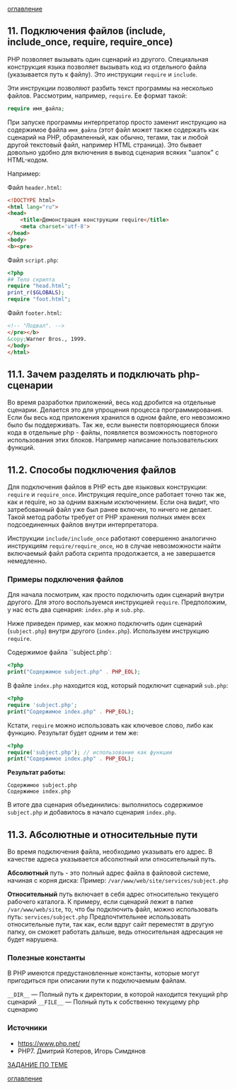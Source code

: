 [оглавление](../README.md)



## 11. Подключения файлов (include, include_once, require, require_once)

PHP позволяет вызывать один сценарий из другого. Специальная конструкция языка позволяет вызывать код из отдельного файла (указывается путь к файлу). Это инструкции `require` и `include`.

Эти инструкции позволяют разбить текст программы на несколько файлов. Рассмотрим, например, `require`. Ее формат такой:

``` php
require имя_файла;
```

 При запуске программы интерпретатор просто заменит инструкцию на содержимое файла `имя_файла` (этот файл может также содержать как сценарий на PHP, обрамленный, как обычно, тегами, так и любой другой текстовый файл, например HTML страница). Это бывает довольно удобно для включения в вывод сценария всяких "шапок" с HTML-кодом.

Например:

Файл `header.html`:

```html
<!DOCTYPE html>
<html lang="ru"> 
<head>
    <title>Демонстрация конструкции require</title>
    <meta charset='utf-8'>
</head>
<body>
<b><pre> 
```
Файл `script.php`:

```php
<?php 
## Тело скрипта
require "head.html";
print_r($GLOBALS);
require "foot.html";
```

Файл `footer.html`:

```html
<!-- "Подвал". -->
</pre></b>
&copy;Warner Bros., 1999.
</body>
</html> 
```



## 11.1. Зачем разделять и подключать php-сценарии

Во время разработки приложений, весь код дробится на отдельные сценарии. Делается это для упрощения процесса программирования. Если бы весь код приложения хранился в одном файле, его невозможно было бы поддерживать.
Так же, если вынести повторяющиеся блоки кода в отдельные php - файлы, появляется возможность повторного использования этих блоков. Например написание пользовательских функций. 



## 11.2. Способы подключения файлов

Для подключения файлов в PHP есть две языковых конструкции: `require` и `require_once`. 
Инструкция require_once работает точно так же, как и require, но за одним важным исключением. Если она видит, что затребованный файл уже был ранее включен, то ничего не делает. Такой метод работы требует от PHP хранения полных имен всех подсоединенных файлов внутри интерпретатора. 

Инструкции `include/include_once` работают совершенно аналогично инструкциям `require/require_once`, но в случае невозможности найти включаемый файл работа скрипта продолжается, а не завершается немедленно. 

### Примеры подключения файлов

Для начала посмотрим, как просто подключить один сценарий внутри другого. Для этого воспользуемся инструкцией `require`. Предположим, у нас есть два сценария: `index.php` и `sub.php`.

Ниже приведен пример, как можно подключить один сценарий (`subject.php`) внутри другого (`index.php`). Используем инструкцию `require`. 

Содержимое файла ``subject.php`:

```php
<?php
print("Содержимое subject.php" . PHP_EOL);
```

В файле `index.php` находится код, который подключит сценарий `sub.php`:

```php
<?php
require 'subject.php';
print("Содержимое index.php" . PHP_EOL);
```

Кстати, `require` можно использовать как ключевое слово, либо как функцию.
Результат будет одним и тем же:

```php
<?php
require('subject.php'); // использование как функции
print("Содержимое index.php" . PHP_EOL);
```

**Результат работы:**

```
Содержимое subject.php
Содержимое index.php
```

В итоге два сценария объединились: выполнилось содержимое `subject.php` и добавилось в начало сценария `index.php`.



## 11.3. Абсолютные и относительные пути

Во время подключения файла, необходимо указывать его адрес. В качестве адреса указывается абсолютный или относительный путь.

**Абсолютный** путь  - это полный адрес файла в файловой системе, начиная с корня диска:
Пример: `/var/www/web/site/services/subject.php`

**Относительный** путь включает в себя адрес относительно текущего рабочего каталога. К примеру, если сценарий лежит в папке `/var/www/web/site`, то, что бы подключить файл, можно использовать путь: `services/subject.php`
Предпочтительнее использовать относительные пути, так как, если вдруг сайт переместят в другую папку, он сможет работать дальше, ведь относительная адресация не будет нарушена.

### Полезные константы

В PHP имеются предустановленные константы, которые могут пригодиться при описании пути к подключаемым файлам.

`__DIR__` — Полный путь к директории, в которой находится текущий php сценарий
`__FILE__` — Полный путь к собственно текущему php сценарию



### Источники

- https://www.php.net/
- PHP7. Дмитрий Котеров, Игорь Симдянов

[ЗАДАНИЕ ПО ТЕМЕ](https://github.com/BosenkoTM/PHP/blob/main/TASKS/TASK_INCLUDE.pdf)

[оглавление](../README.md)
